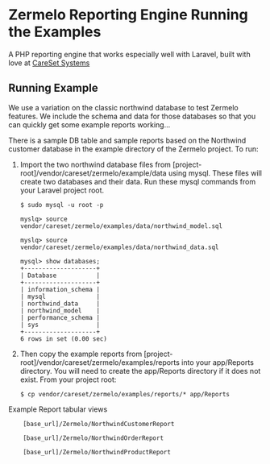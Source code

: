 Zermelo Reporting Engine Running the Examples
========

A PHP reporting engine that works especially well with Laravel, built with love at [CareSet Systems](http://careset.com)


## Running Example
We use a variation on the classic northwind database to test Zermelo features. We include the schema and data for those databases so that you 
can quickly get some example reports working...

There is a sample DB table and sample reports based on the Northwind customer database in the example directory of 
the Zermelo project. To run:

1. Import the two northwind database files from [project-root]/vendor/careset/zermelo/example/data using mysql. These 
files will create two databases and their data. Run these mysql commands from your Laravel project root.

    ```
    $ sudo mysql -u root -p
    ```
    ```
    myslq> source vendor/careset/zermelo/examples/data/northwind_model.sql
    ```
    ```
    myslq> source vendor/careset/zermelo/examples/data/northwind_data.sql
    ```
    ```
    mysql> show databases;
    +--------------------+
    | Database           |
    +--------------------+
    | information_schema |
    | mysql              |
    | northwind_data     |
    | northwind_model    |
    | performance_schema |
    | sys                |
    +--------------------+
    6 rows in set (0.00 sec)

    ```

1. Then copy the example reports from [project-root]/vendor/careset/zermelo/examples/reports into your app/Reports directory. 
You will need to create the app/Reports directory if it does not exist. From your project root:

    ```
    $ cp vendor/careset/zermelo/examples/reports/* app/Reports
    ```

Example Report tabular views
``` 
    [base_url]/Zermelo/NorthwindCustomerReport
```
``` 
    [base_url]/Zermelo/NorthwindOrderReport
```
``` 
    [base_url]/Zermelo/NorthwindProductReport
```

